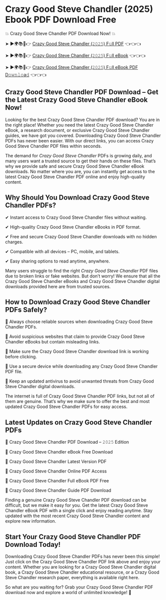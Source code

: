# Crazy Good Steve Chandler (2025) Ebook PDF Download Free

💥 Crazy Good Steve Chandler PDF Download Now! 💥

➤ ►🌍📚📱👉 [Crazy Good Steve Chandler (𝟸𝟶𝟸𝟻) F𝚞ll PDF](https://getpdf.xyz/crazy-good-steve-chandler) 👈👈👈


➤ ►🌍📚📱👉 [Crazy Good Steve Chandler (𝟸𝟶𝟸𝟻) F𝚞ll eBook](https://getpdf.xyz/crazy-good-steve-chandler) 👈👈👈


➤ ►🌍📚📱👉 [Crazy Good Steve Chandler (𝟸𝟶𝟸𝟻) F𝚞ll eBook PDF D𝚘𝚠𝚗𝚕𝚘a𝚍](https://getpdf.xyz/crazy-good-steve-chandler) 👈👈👈


## Crazy Good Steve Chandler PDF Download – Get the Latest Crazy Good Steve Chandler eBook Now!

Looking for the best Crazy Good Steve Chandler PDF download? You are in the right place! Whether you need the latest Crazy Good Steve Chandler eBook, a research document, or exclusive Crazy Good Steve Chandler guides, we have got you covered. Downloading Crazy Good Steve Chandler PDFs has never been easier. With our direct links, you can access Crazy Good Steve Chandler PDF files within seconds.

The demand for *Crazy Good Steve Chandler* PDFs is growing daily, and many users want a trusted source to get their hands on these files. That’s why we provide safe and secure Crazy Good Steve Chandler eBook downloads. No matter where you are, you can instantly get access to the latest Crazy Good Steve Chandler PDF online and enjoy high-quality content.

## Why Should You Download Crazy Good Steve Chandler PDFs?

✔ Instant access to Crazy Good Steve Chandler files without waiting.

✔ High-quality Crazy Good Steve Chandler eBooks in PDF format.

✔ Free and secure Crazy Good Steve Chandler downloads with no hidden charges.

✔ Compatible with all devices – PC, mobile, and tablets.

✔ Easy sharing options to read anytime, anywhere.

Many users struggle to find the right *Crazy Good Steve Chandler* PDF files due to broken links or fake websites. But don’t worry! We ensure that all the Crazy Good Steve Chandler eBooks and Crazy Good Steve Chandler digital downloads provided here are from trusted sources.

## How to Download Crazy Good Steve Chandler PDFs Safely?

📌 Always choose reliable sources when downloading Crazy Good Steve Chandler PDFs.

📌 Avoid suspicious websites that claim to provide Crazy Good Steve Chandler eBooks but contain misleading links.

📌 Make sure the Crazy Good Steve Chandler download link is working before clicking.

📌 Use a secure device while downloading any Crazy Good Steve Chandler PDF file.

📌 Keep an updated antivirus to avoid unwanted threats from Crazy Good Steve Chandler digital downloads.

The internet is full of Crazy Good Steve Chandler PDF links, but not all of them are genuine. That’s why we make sure to offer the best and most updated Crazy Good Steve Chandler PDFs for easy access.

## Latest Updates on Crazy Good Steve Chandler PDFs

🔹 Crazy Good Steve Chandler PDF Download – 𝟸𝟶𝟸𝟻 Edition

🔹 Crazy Good Steve Chandler eBook Free Download

🔹 Crazy Good Steve Chandler Latest Version PDF

🔹 Crazy Good Steve Chandler Online PDF Access

🔹 Crazy Good Steve Chandler Full eBook PDF Free

🔹 Crazy Good Steve Chandler Guide PDF Download

Finding a genuine Crazy Good Steve Chandler PDF download can be difficult, but we make it easy for you. Get the latest Crazy Good Steve Chandler eBook PDF with a single click and enjoy reading anytime. Stay updated with the most recent Crazy Good Steve Chandler content and explore new information.

## Start Your Crazy Good Steve Chandler PDF Download Today!

Downloading Crazy Good Steve Chandler PDFs has never been this simple! Just click on the Crazy Good Steve Chandler PDF link above and enjoy your content. Whether you are looking for a Crazy Good Steve Chandler digital book, a Crazy Good Steve Chandler educational resource, or a Crazy Good Steve Chandler research paper, everything is available right here.

So what are you waiting for? Grab your Crazy Good Steve Chandler PDF download now and explore a world of unlimited knowledge! 🚀